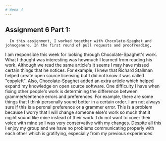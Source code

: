```yaml
---
# Week 4
---
```

## Assignment 6 Part 1: 

      In this assignment, I worked together with Chocolate-Spaghet and johncgenere. In the first round of pull requests and proofreading, 
I am responsible this week for looking through Chocolate-Spaghet's work. What I thought was interesting was howmuch I learned from reading his work.
Although we read the same article's it seems I may have missed certain things that he notices. For example, I knew that Richard Stallman helped 
create open source licensing but I did not know it was called "copyleft". Also, Chocolate-Spaghet added an extra article which helped expand my knowledge
on open source software. 
      One difficulty I have when fixing other people's work is determining the difference between grammer/sentence errors and preferences. For example,
there are some things that I think personally sound better in a certain order.  I am not always sure if this is a peronal preference or a grammer error. This is a problem 
because I worry that I will change someone else's work so much that it mgiht sound like mine instead of their work. I do not want to cover their voice with mine so I was very conservative 
with my changes. Despite all this I enjoy my group and we have no problems communicating properly with each other which is gratifying, especially from my previous experiences. 
